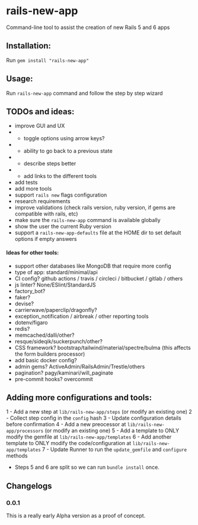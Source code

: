 # rails-new-app
Command-line tool to assist the creation of new Rails 5 and 6 apps

## Installation:

Run `gem install "rails-new-app"`

## Usage:

Run `rails-new-app` command and follow the step by step wizard

## TODOs and ideas:
- improve GUI and UX
- - toggle options using arrow keys?
- - ability to go back to a previous state
- - describe steps better
- - add links to the different tools
- add tests
- add more tools
- support `rails new` flags configuration
- research requirements
- improve validations (check rails version, ruby version, if gems are compatible with rails, etc)
- make sure the `rails-new-app` command is available globally
- show the user the current Ruby version
- support a `rails-new-app-defaults` file at the HOME dir to set default options if empty answers

#### Ideas for other tools:
- support other databases like MongoDB that require more config
- type of app: standard/minimal/api
- CI config? github actions / travis / circleci / bitbucket / gitlab / others
- js linter? None/ESlint/StandardJS
- factory_bot?
- faker?
- devise?
- carrierwave/paperclip/dragonfly?
- exception_notification / airbreak / other reporting tools
- dotenv/figaro
- redis?
- memcached/dalli/other?
- resque/sideqik/suckerpunch/other?
- CSS framework? bootstrap/tailwind/material/spectre/bulma (this affects the form builders processor)
- add basic docker config?
- admin gems? ActiveAdmin/RailsAdmin/Trestle/others
- pagination? pagy/kaminari/will_paginate
- pre-commit hooks? overcommit

## Adding more configurations and tools:

1 - Add a new step at `lib/rails-new-app/steps` (or modify an existing one)
2 - Collect step config in the `config` hash
3 - Update configuration details before confirmation
4 - Add a new preocessor at `lib/rails-new-app/processors` (or modify an existing one)
5 - Add a template to ONLY modify the gemfile at `lib/rails-new-app/templates`
6 - Add another template to ONLY modify the code/configuration at `lib/rails-new-app/templates`
7 - Update Runner to run the `update_gemfile` and `configure` methods

* Steps 5 and 6 are split so we can run `bundle install` once.

## Changelogs

### 0.0.1
This is a really early Alpha version as a proof of concept.
